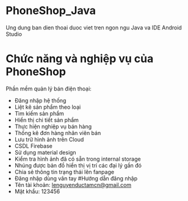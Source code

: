 # PhoneShop_Java
Ung dung ban dien thoai duoc viet tren ngon ngu Java va IDE Android Studio
# Chức năng và nghiệp vụ của PhoneShop
Phần mềm quản lý bán điện thoại:
- Đăng nhập hệ thống
- Liệt kê sản phẩm theo loại
- Tìm kiếm sản phẩm
- Hiển thị chi tiết sản phẩm 
- Thực hiện nghiệp vụ bán hàng 
- Thống kê đơn hàng nhân viên bán 
- Lưu trữ hình ảnh trên Cloud 
- CSDL Firebase
- Sử dụng material design 
- Kiểm tra hình ảnh đã có sẵn trong internal storage 
- Nhúng được bản đồ hiển thị vị trí các đại lý gần đó
- Chia sẻ thông tin trạng thái lên fanpage
- Đăng nhập dùng vân tay 
#Hướng dẫn đăng nhập
- Tên tài khoản: lenguyenductamcn@gmail.com
- Mật khẩu: 123456
